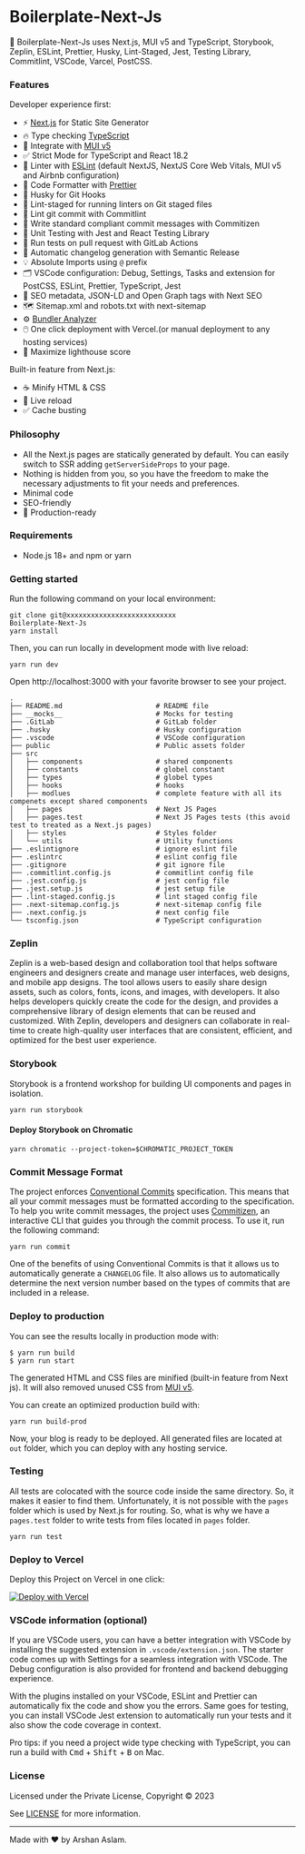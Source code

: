 # Boilerplate-Next-Js

🚀 Boilerplate-Next-Js uses Next.js, MUI v5 and TypeScript, Storybook, Zeplin, ESLint, Prettier, Husky, Lint-Staged, Jest, Testing Library, Commitlint, VSCode, Varcel, PostCSS.

### Features

Developer experience first:

- ⚡ [Next.js](https://nextjs.org) for Static Site Generator
- 🔥 Type checking [TypeScript](https://www.typescriptlang.org)
- 💎 Integrate with [MUI v5](https://mui.com/material-ui/getting-started/overview/)
- ✅ Strict Mode for TypeScript and React 18.2
- 📏 Linter with [ESLint](https://eslint.org) (default NextJS, NextJS Core Web Vitals, MUI v5 and Airbnb configuration)
- 💖 Code Formatter with [Prettier](https://prettier.io)
- 🦊 Husky for Git Hooks
- 🚫 Lint-staged for running linters on Git staged files
- 🚓 Lint git commit with Commitlint
- 📓 Write standard compliant commit messages with Commitizen
- 🦺 Unit Testing with Jest and React Testing Library
- 👷 Run tests on pull request with GitLab Actions
- 🎁 Automatic changelog generation with Semantic Release
- 💡 Absolute Imports using `@` prefix
- 🗂 VSCode configuration: Debug, Settings, Tasks and extension for PostCSS, ESLint, Prettier, TypeScript, Jest
- 🤖 SEO metadata, JSON-LD and Open Graph tags with Next SEO
- 🗺️ Sitemap.xml and robots.txt with next-sitemap
- ⚙️ [Bundler Analyzer](https://www.npmjs.com/package/@next/bundle-analyzer)
- 🖱️ One click deployment with Vercel.(or manual deployment to any hosting services)
- 💯 Maximize lighthouse score

Built-in feature from Next.js:

- ☕ Minify HTML & CSS
- 💨 Live reload
- ✅ Cache busting

### Philosophy

- All the Next.js pages are statically generated by default. You can easily switch to SSR adding `getServerSideProps` to your page.
- Nothing is hidden from you, so you have the freedom to make the necessary adjustments to fit your needs and preferences.
- Minimal code
- SEO-friendly
- 🚀 Production-ready

### Requirements

- Node.js 18+ and npm or yarn

### Getting started

Run the following command on your local environment:

```shell
git clone git@xxxxxxxxxxxxxxxxxxxxxxxxxxx
Boilerplate-Next-Js
yarn install
```

Then, you can run locally in development mode with live reload:

```shell
yarn run dev
```

Open http://localhost:3000 with your favorite browser to see your project.

```shell
.
├── README.md                       # README file
├── __mocks__                       # Mocks for testing
├── .GitLab                         # GitLab folder
├── .husky                          # Husky configuration
├── .vscode                         # VSCode configuration
├── public                          # Public assets folder
├── src
│   ├── components                  # shared components
│   ├── constants                   # globel constant
│   ├── types                       # globel types
│   ├── hooks                       # hooks
│   ├── modlues                     # complete feature with all its compenets except shared components
│   ├── pages                       # Next JS Pages
│   ├── pages.test                  # Next JS Pages tests (this avoid test to treated as a Next.js pages)
│   ├── styles                      # Styles folder
│   └── utils                       # Utility functions
├── .eslintignore                   # ignore eslint file
├── .eslintrc                       # eslint config file
├── .gitignore                      # git ignore file
├── .commitlint.config.js           # commitlint config file
├── .jest.config.js                 # jest config file
├── .jest.setup.js                  # jest setup file
├── .lint-staged.config.js          # lint staged config file
├── .next-sitemap.config.js         # next-sitemap config file
├── .next.config.js                 # next config file
└── tsconfig.json                   # TypeScript configuration
```

### Zeplin

Zeplin is a web-based design and collaboration tool that helps software engineers and designers create and manage user interfaces, web designs, and mobile app designs. The tool allows users to easily share design assets, such as colors, fonts, icons, and images, with developers. It also helps developers quickly create the code for the design, and provides a comprehensive library of design elements that can be reused and customized. With Zeplin, developers and designers can collaborate in real-time to create high-quality user interfaces that are consistent, efficient, and optimized for the best user experience.

### Storybook

Storybook is a frontend workshop for building UI components and pages in isolation.

```shell
yarn run storybook
```

#### Deploy Storybook on Chromatic

```shell
yarn chromatic --project-token=$CHROMATIC_PROJECT_TOKEN
```

### Commit Message Format

The project enforces [Conventional Commits](https://www.conventionalcommits.org/) specification. This means that all your commit messages must be formatted according to the specification. To help you write commit messages, the project uses [Commitizen](https://GitLab.com/commitizen/cz-cli), an interactive CLI that guides you through the commit process. To use it, run the following command:

```shell
yarn run commit
```

One of the benefits of using Conventional Commits is that it allows us to automatically generate a `CHANGELOG` file. It also allows us to automatically determine the next version number based on the types of commits that are included in a release.

### Deploy to production

You can see the results locally in production mode with:

```shell
$ yarn run build
$ yarn run start
```

The generated HTML and CSS files are minified (built-in feature from Next js). It will also removed unused CSS from [MUI v5](https://mui.com/material-ui/getting-started/overview/).

You can create an optimized production build with:

```shell
yarn run build-prod
```

Now, your blog is ready to be deployed. All generated files are located at `out` folder, which you can deploy with any hosting service.

### Testing

All tests are colocated with the source code inside the same directory. So, it makes it easier to find them. Unfortunately, it is not possible with the `pages` folder which is used by Next.js for routing. So, what is why we have a `pages.test` folder to write tests from files located in `pages` folder.

```shell
yarn run test
```

### Deploy to Vercel

Deploy this Project on Vercel in one click:

[![Deploy with Vercel](https://vercel.com/button)](https://vercel.com/new/git/external?repository-url=https%3A%2F%2FGitLab.com%2Fixartz%2FNext-js-Boilerplate)

### VSCode information (optional)

If you are VSCode users, you can have a better integration with VSCode by installing the suggested extension in `.vscode/extension.json`. The starter code comes up with Settings for a seamless integration with VSCode. The Debug configuration is also provided for frontend and backend debugging experience.

With the plugins installed on your VSCode, ESLint and Prettier can automatically fix the code and show you the errors. Same goes for testing, you can install VSCode Jest extension to automatically run your tests and it also show the code coverage in context.

Pro tips: if you need a project wide type checking with TypeScript, you can run a build with <kbd>Cmd</kbd> + <kbd>Shift</kbd> + <kbd>B</kbd> on Mac.

### License

Licensed under the Private License, Copyright © 2023

See [LICENSE](LICENSE) for more information.

---

Made with ♥ by Arshan Aslam.
